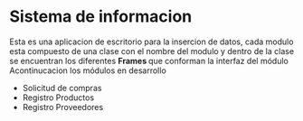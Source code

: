 # Sistema de informacion
Esta es una aplicacion de escritorio para la insercion de datos, cada modulo esta compuesto de una clase con el nombre del modulo y dentro de la clase se encuentran los diferentes <b>Frames </b> que conforman la interfaz del módulo
Acontinucacion los módulos en desarrollo
<ul>
  <li>Solicitud de compras</li>
  <li>Registro Productos</li>
  <li>Registro Proveedores</li>
</ul>
